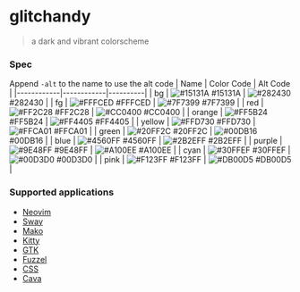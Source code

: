 # glitchandy
> a dark and vibrant colorscheme

### Spec
Append `-alt` to the name to use the alt code
| Name       | Color Code | Alt Code |
|------------|------------|----------|
| bg         | ![#15131A](https://img.shields.io/static/v1?label=&message=%20&color=15131A) #15131A | ![#282430](https://img.shields.io/static/v1?label=&message=%20&color=282430) #282430 |
| fg         | ![#FFFCED](https://img.shields.io/static/v1?label=&message=%20&color=FFFCED) #FFFCED | ![#7F7399](https://img.shields.io/static/v1?label=&message=%20&color=7F7399) #7F7399 |
| red        | ![#FF2C28](https://img.shields.io/static/v1?label=&message=%20&color=FF2C28) #FF2C28 | ![#CC0400](https://img.shields.io/static/v1?label=&message=%20&color=CC0400) #CC0400 |
| orange     | ![#FF5B24](https://img.shields.io/static/v1?label=&message=%20&color=FF5B24) #FF5B24 | ![#FF4405](https://img.shields.io/static/v1?label=&message=%20&color=FF4405) #FF4405 |
| yellow     | ![#FFD730](https://img.shields.io/static/v1?label=&message=%20&color=FFD730) #FFD730 | ![#FFCA01](https://img.shields.io/static/v1?label=&message=%20&color=FFCA01) #FFCA01 |
| green      | ![#20FF2C](https://img.shields.io/static/v1?label=&message=%20&color=20FF2C) #20FF2C | ![#00DB16](https://img.shields.io/static/v1?label=&message=%20&color=00DB16) #00DB16 |
| blue       | ![#4560FF](https://img.shields.io/static/v1?label=&message=%20&color=4560FF) #4560FF | ![#2B2EFF](https://img.shields.io/static/v1?label=&message=%20&color=2B2EFF) #2B2EFF |
| purple     | ![#9E48FF](https://img.shields.io/static/v1?label=&message=%20&color=9E48FF) #9E48FF | ![#A100EE](https://img.shields.io/static/v1?label=&message=%20&color=A100EE) #A100EE |
| cyan       | ![#30FFEF](https://img.shields.io/static/v1?label=&message=%20&color=30FFEF) #30FFEF | ![#00D3D0](https://img.shields.io/static/v1?label=&message=%20&color=00D3D0) #00D3D0 |
| pink       | ![#F123FF](https://img.shields.io/static/v1?label=&message=%20&color=F123FF) #F123FF | ![#DB00D5](https://img.shields.io/static/v1?label=&message=%20&color=DB00D5) #DB00D5 |

### Supported applications
- [Neovim](https://github.com/glitchcandy/glitchcandy-nvim)
- [Sway](https://github.com/glitchcandy/glitchcandy-sway)
- [Mako](https://github.com/glitchcandy/glitchcandy-mako)
- [Kitty](https://github.com/glitchcandy/glitchcandy-kitty)
- [GTK](https://github.com/glitchcandy/glitchcandy-gtk)
- [Fuzzel](https://github.com/glitchcandy/glitchcandy-fuzzel)
- [CSS](https://github.com/glitchcandy/glitchcandy-css)
- [Cava](https://github.com/glitchcandy/glitchcandy-cava)
